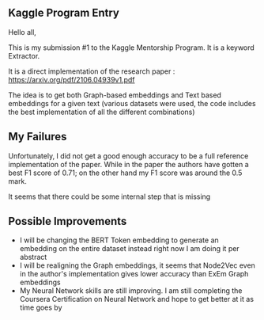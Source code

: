 ## Kaggle Program Entry
Hello all,

This is my submission #1 to the Kaggle Mentorship Program. It is a keyword Extractor.

It is a direct implementation of the research paper : https://arxiv.org/pdf/2106.04939v1.pdf 

The idea is to get both Graph-based embeddings and Text based embeddings for a given text (various datasets were used, the code includes the best implementation of all the different combinations) 

## My Failures

Unfortunately, I did not get a good enough accuracy to be a full reference implementation of the paper. While in the paper the authors have gotten a best F1 score of 0.71; on the other hand my F1 score was around the 0.5 mark. 

It seems that there could be some internal step that is missing

## Possible Improvements

- I will be changing the BERT Token embedding to generate an embedding on the entire dataset instead right now I am doing it per abstract
- I will be realigning the Graph embeddings, it seems that Node2Vec even in the author's implementation gives lower accuracy than ExEm Graph embeddings
- My Neural Network skills are still improving. I am still completing the Coursera Certification on Neural Network and hope to get better at it as time goes by
